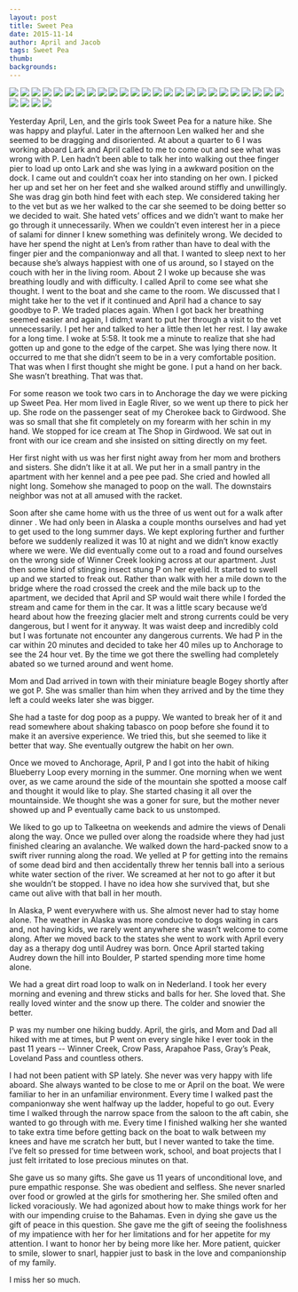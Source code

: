 ```yaml
---
layout: post
title: Sweet Pea
date: 2015-11-14
author: April and Jacob
tags: Sweet Pea
thumb: 
backgrounds:
---
```


![](https://lh3.googleusercontent.com/-mhKBw1wHY3o/VkfmSKeMBmI/AAAAAAAAfTc/-pSwQmGozFA/s640/blogger-image-328400763.jpg)
![](https://lh3.googleusercontent.com/-DYV_E8ExPM4/VkflcbqBk4I/AAAAAAAAfTM/x8ttAuDKD-A/s640/blogger-image-559311706.jpg)
![](https://lh3.googleusercontent.com/-_TKS5QHUwpw/VkfjTIP4QfI/AAAAAAAAfPM/04IaQom7qIM/s640/blogger-image--1431651780.jpg)
![](https://lh3.googleusercontent.com/-Q0e3a2oTy54/Vkfj625-TfI/AAAAAAAAfRA/6ivNd5PC6zU/s640/blogger-image--1230964939.jpg)
![](https://lh3.googleusercontent.com/-igM6dDqYo9M/Vkfm1LejC8I/AAAAAAAAfUM/MNh76NapB1U/s640/blogger-image--701615890.jpg)
![](https://lh3.googleusercontent.com/-6Pdcu-FSrBI/VkfjmkEewcI/AAAAAAAAfQE/Yfx6jZmFFE4/s640/blogger-image--1670123120.jpg)
![](https://lh3.googleusercontent.com/-v_A4lbz7Hns/VkflfksmgkI/AAAAAAAAfTU/JGzm275IUyE/s640/blogger-image--301828098.jpg)
![](https://lh3.googleusercontent.com/-UN45dOwVKUk/Vkfjjvp22lI/AAAAAAAAfP8/-PMD2Mzlrbk/s640/blogger-image-613406728.jpg)
![](https://lh3.googleusercontent.com/-UN45dOwVKUk/Vkfjjvp22lI/AAAAAAAAfP8/-PMD2Mzlrbk/s640/blogger-image-613406728.jpg)
![](https://lh3.googleusercontent.com/-txANyMGK3xo/Vkfjd39zOBI/AAAAAAAAfPs/aY0ry8jQk4o/s640/blogger-image-1599167318.jpg)
![](https://lh3.googleusercontent.com/-YJC297T2UqM/VkfjN2kcVkI/AAAAAAAAfO8/zOfflJO9TUE/s640/blogger-image-700960776.jpg)
![](https://lh3.googleusercontent.com/-covDbTnsvoU/VkfjV79Mj3I/AAAAAAAAfPU/gr1Y68PhEmA/s640/blogger-image--117787953.jpg)
![](https://lh3.googleusercontent.com/-9Re9yZkmB20/VkfkPnbsHoI/AAAAAAAAfR4/gk_v-DbNpHQ/s640/blogger-image--697819318.jpg)
![](https://lh3.googleusercontent.com/-z_0nkLtvs_8/VkfkAwcFZVI/AAAAAAAAfRQ/OwS0DjSvWQI/s640/blogger-image--1655630075.jpg)
![](https://lh3.googleusercontent.com/-4N34DKakE-g/VkflV-H4yeI/AAAAAAAAfS8/QuSrP3FelzM/s640/blogger-image--542552656.jpg)
![](https://lh3.googleusercontent.com/-cs7fMoHGw0U/Vkfj3pA4YFI/AAAAAAAAfQ0/dph68z10pAU/s640/blogger-image-1978181872.jpg)
![](https://lh3.googleusercontent.com/-aR5pYr__nFI/Vkfmvd8F68I/AAAAAAAAfT8/erHcj-f3Jw4/s640/blogger-image--1202920524.jpg)
![](https://lh3.googleusercontent.com/-BlAbC03P6MY/VkfkbNa6tQI/AAAAAAAAfSY/imCmKwDinbA/s640/blogger-image--1019067612.jpg)
![](https://lh3.googleusercontent.com/-MARqlt0fks0/VkfjvEjOd5I/AAAAAAAAfQc/XYNzGRGl6hs/s640/blogger-image--608954153.jpg)
![](https://lh3.googleusercontent.com/-gdFYUpD1X94/Vkfmm762NAI/AAAAAAAAfTk/G4RPPdYpVbk/s640/blogger-image--537756499.jpg)
![](https://lh3.googleusercontent.com/-fG3xt6fL6cg/VkfkVs1uTXI/AAAAAAAAfSI/9T8F6SMDnio/s640/blogger-image--1656921879.jpg)
![](https://lh3.googleusercontent.com/-b4_YDC1NiQw/VkfkYUtAEqI/AAAAAAAAfSQ/hy2pGT1yv7g/s640/blogger-image--1001668861.jpg)
![](https://lh3.googleusercontent.com/-b2lXtZ22fIs/VkfjQWp2PyI/AAAAAAAAfPE/uEBEgvHXnBc/s640/blogger-image-978930194.jpg)
![](https://lh3.googleusercontent.com/-R6hOQP3Jv_M/VkflY9DDBwI/AAAAAAAAfTE/8DISkj5PU2M/s640/blogger-image-849051282.jpg)
![](https://lh3.googleusercontent.com/-Yr9M9orYEGo/Vkfkgebl7TI/AAAAAAAAfSo/suuFrFVZ1Bk/s640/blogger-image--1174444996.jpg)
![](https://lh3.googleusercontent.com/-3gwBuzPEU-4/VkfmpnzuL4I/AAAAAAAAfTs/uogvFHiUDoY/s640/blogger-image-1276233461.jpg)
![](https://lh3.googleusercontent.com/-jT-HFR3J_8E/Vkfjg9QWfLI/AAAAAAAAfP0/gFIJMv1-Ds4/s640/blogger-image--738285073.jpg)
![](https://lh3.googleusercontent.com/-oPl-vefEh4s/Vkfj07RMO8I/AAAAAAAAfQs/r63-TqTH7eo/s640/blogger-image--1847642947.jpg)
![](https://lh3.googleusercontent.com/-R1iGAEhQrVY/Vkfjpm9KUII/AAAAAAAAfQM/VEmOtrr9c14/s640/blogger-image--262372076.jpg)


Yesterday April, Len, and the girls took Sweet Pea for a nature hike.  She was happy and playful.  Later in the afternoon Len walked her and she seemed to be dragging and disoriented.  At about a quarter to 6 I was working aboard Lark and April called to me to come out and see what was wrong with P.  Len hadn’t been able to talk her into walking out thee finger pier to load up onto Lark and she was lying in a awkward position on the dock. I came out and couldn’t coax her into standing on her own.  I picked her up and set her on her feet and she walked around stiffly and unwillingly.  She was drag gin both hind feet with each step.  We considered taking her to the vet  but as we her walked to the car she seemed to be doing better so we decided to wait.  She hated vets’ offices and we didn’t want to make her go through it unnecessarily.  When we couldn’t even interest her in a piece of salami for dinner I knew something was definitely wrong.  We decided to have her spend the night at Len’s from rather than have to deal with the finger pier and the companionway and all that.  I wanted to sleep next to her because she’s always happiest with one of us around, so I stayed on the couch with her in the living room.  About 2 I woke up because she was breathing loudly and with difficulty. I called April to come see what she thought.  I went to the boat and she came to the room.  We discussed that I might take her to the vet if it continued and April had a chance to say goodbye to P.  We traded places again.  When I got back her breathing seemed easier and again, I didm;t want to put her through a visit  to the vet unnecessarily.  I pet her and talked to her a little then let her rest.  I lay awake for a long time.  I woke at 5:58.  It took me a minute to realize that she had gotten up and gone to the edge of the carpet.  She was lying there now.  It occurred to me that she didn’t seem to be in a very comfortable position.  That was when I first thought she might be gone. I put a hand on her back.  She wasn’t breathing.  That was that.  

For some reason we took two cars in to Anchorage the day we were picking up Sweet Pea.  Her mom lived in Eagle River, so we went up there to pick her up.  She rode on the passenger seat of my Cherokee back to Girdwood.  She was so small that she fit completely on my forearm with her schin in my hand.  We stopped for ice cream at The Shop in Girdwood.  We sat out in front with our ice cream and she insisted on sitting directly on my feet.

Her first night with us was her first night away from her mom and brothers and sisters.  She didn’t like it at all.  We put her in a small pantry in the apartment with her kennel and a pee pee pad.  She cried and howled all night long.  Somehow she managed to poop on the wall.  The downstairs neighbor was not at all amused with the racket.

Soon after she came home with us the three of us went out for a walk after dinner .  We had only been in Alaska a couple months ourselves and had yet to get used to the long summer days.  We kept exploring further and further before we suddenly realized it was 10 at night and we didn’t know exactly where we were.  We did eventually come out to a road and found ourselves on the wrong side of Winner Creek looking across at our apartment.  Just then some kind of stinging insect stung P on her eyelid.  It started to swell up and we started to freak out.  Rather than walk with her a mile down to the bridge where the road crossed the creek and the mile back up to the apartment, we decided that April and SP would wait there while I forded the stream and came for them in the car.  It was a little scary because we’d heard about how the freezing glacier melt and strong currents could be very dangerous, but I went for it anyway.  It was waist deep and incredibly cold but I was fortunate not encounter any dangerous currents.  We had P in the car within 20 minutes and decided to take her 40 miles up to Anchorage to see the 24 hour vet.  By the time we got there the swelling had completely abated so we turned around and went home.

Mom and Dad arrived in town with their miniature beagle Bogey shortly after we got P.  She was smaller than him when they arrived and by the time they left a could weeks later she was bigger.

She had a taste for dog poop as a puppy.  We wanted to break her of it and read somewhere about shaking tabasco on poop before she found it to make it an aversive experience.  We tried this, but she seemed to like it better that way.  She eventually outgrew the habit on her own.

Once we moved to Anchorage, April, P and I got into the habit of hiking Blueberry Loop every morning in  the summer.  One morning when we went over, as we came around the side of the mountain she spotted a moose calf and thought it would like to play.  She started chasing it all over the mountainside. We thought she was a goner for sure, but the mother never showed up and P eventually came back to us unstomped.

We liked to go up to Talkeetna on weekends and admire the views of Denali along the way.  Once we pulled over along the roadside where they had just finished  clearing an avalanche.  We walked down the hard-packed snow to a swift river running along the road.  We yelled at P for getting into the remains of some dead bird and then accidentally threw her tennis ball into a serious white water section of the river.  We screamed at her not to go after it but she wouldn’t be stopped.  I have no idea how she survived that, but she came out alive with that ball in her mouth.

In Alaska, P went everywhere with us.  She almost never had to stay home alone.  The weather in Alaska was more conducive to dogs waiting in cars and, not having kids, we rarely went anywhere she wasn’t welcome to come along.  After we moved back to the states she went to work with April every day as a therapy dog until Audrey was born.  Once April started taking Audrey down the hill into Boulder, P started spending more time home alone. 

We had a great dirt road loop to walk on in Nederland.  I took her every morning and evening and threw sticks and balls for her.  She loved that.  She really loved winter and the snow up there.  The colder and snowier the better.

P was my number one hiking buddy.  April, the girls, and Mom and Dad all hiked with me at times, but P went on every single hike I ever took in the past 11 years -- Winner Creek, Crow Pass, Arapahoe Pass, Gray’s Peak, Loveland Pass and countless others.

I had not been patient with SP lately.  She never was very happy with life aboard.  She always wanted to be close to me or April on the boat.  We were familiar to her in an unfamiliar environment.  Every time I walked past the companionway she went halfway up the ladder, hopeful to go out.  Every time I walked through the narrow space from the saloon to the aft cabin, she wanted to go through with me.  Every time I finished walking her she wanted to take extra time before getting back on the boat to walk between my knees and have me scratch her butt, but I never wanted to take the time.  I’ve felt so pressed for time between work, school, and boat projects that I just felt irritated to lose precious minutes on that.  

She gave us so many gifts.  She gave us 11 years of unconditional love, and pure empathic response.  She was obedient and selfless.  She never snarled over food or growled at the girls for smothering her.  She smiled often and licked voraciously.  We had agonized about how to make things work for her with our impending cruise to the Bahamas.  Even in dying she gave us the gift of peace in this question.  She gave me the gift of seeing the foolishness of my impatience with her for her limitations and for her appetite for my attention.  I want to honor her by being more like her.  More patient, quicker to smile, slower to snarl, happier just to bask in the love and companionship of my family.

I miss her so much.
